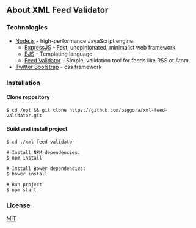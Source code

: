 ## About XML Feed Validator

### Technologies

* [Node.js](https://nodejs.org/) - high-performance JavaScript engine
  * [ExpressJS](http://expressjs.com/) - Fast, unopinionated, minimalist web framework
  * [EJS](http://www.embeddedjs.com/) - Templating language
  * [Feed Validator](https://github.com/andre487/feed-validator) - Simple, validation tool for feeds like RSS ot Atom.
* [Twitter Bootstrap](http://getbootstrap.com/) - css framework

### Installation

#### Clone repository
    
    $ cd /opt && git clone https://github.com/biggora/xml-feed-validator.git
    
#### Build and install project

    $ cd ./xml-feed-validator
    
    # Install NPM dependencies:
    $ npm install
    
    # Install Bower dependencies:
    $ bower install
    
    # Run project
    $ npm start

### License
[MIT](LICENSE.md)
